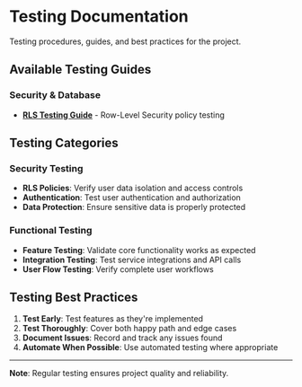 # Testing Documentation

Testing procedures, guides, and best practices for the project.

## Available Testing Guides

### Security & Database
- **[RLS Testing Guide](./RLS_TESTING_GUIDE.md)** - Row-Level Security policy testing

## Testing Categories

### Security Testing
- **RLS Policies**: Verify user data isolation and access controls
- **Authentication**: Test user authentication and authorization
- **Data Protection**: Ensure sensitive data is properly protected

### Functional Testing
- **Feature Testing**: Validate core functionality works as expected
- **Integration Testing**: Test service integrations and API calls
- **User Flow Testing**: Verify complete user workflows

## Testing Best Practices

1. **Test Early**: Test features as they're implemented
2. **Test Thoroughly**: Cover both happy path and edge cases
3. **Document Issues**: Record and track any issues found
4. **Automate When Possible**: Use automated testing where appropriate

---

**Note**: Regular testing ensures project quality and reliability.

